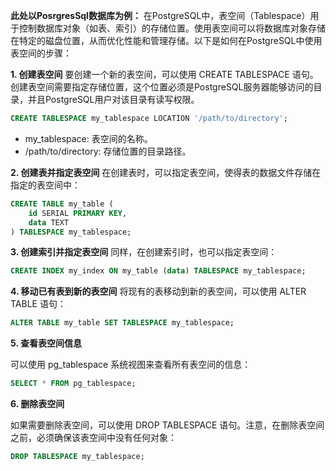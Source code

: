 **此处以PosrgresSql数据库为例：**
在PostgreSQL中，表空间（Tablespace）用于控制数据库对象（如表、索引）的存储位置。使用表空间可以将数据库对象存储在特定的磁盘位置，从而优化性能和管理存储。以下是如何在PostgreSQL中使用表空间的步骤：

**1. 创建表空间**
要创建一个新的表空间，可以使用 CREATE TABLESPACE 语句。创建表空间需要指定存储位置，这个位置必须是PostgreSQL服务器能够访问的目录，并且PostgreSQL用户对该目录有读写权限。

```sql
CREATE TABLESPACE my_tablespace LOCATION '/path/to/directory';
```

* my_tablespace: 表空间的名称。
* /path/to/directory: 存储位置的目录路径。

**2. 创建表并指定表空间**
在创建表时，可以指定表空间，使得表的数据文件存储在指定的表空间中：

```sql
CREATE TABLE my_table (
    id SERIAL PRIMARY KEY,
    data TEXT
) TABLESPACE my_tablespace;
```

**3. 创建索引并指定表空间**
同样，在创建索引时，也可以指定表空间：

```sql
CREATE INDEX my_index ON my_table (data) TABLESPACE my_tablespace;
```

**4. 移动已有表到新的表空间**
将现有的表移动到新的表空间，可以使用 ALTER TABLE 语句：

```sql
ALTER TABLE my_table SET TABLESPACE my_tablespace;
```

**5. 查看表空间信息**

可以使用 pg_tablespace 系统视图来查看所有表空间的信息：

```sql
SELECT * FROM pg_tablespace;
```

**6. 删除表空间**

如果需要删除表空间，可以使用 DROP TABLESPACE 语句。注意，在删除表空间之前，必须确保该表空间中没有任何对象：

```sql
DROP TABLESPACE my_tablespace;
```
